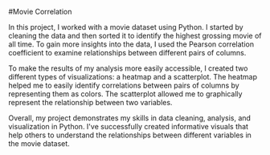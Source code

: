 #Movie Correlation

In this project, I worked with a movie dataset using Python. I started by cleaning the data and then sorted it to identify the highest grossing movie of all time. 
To gain more insights into the data, I used the Pearson correlation coefficient to examine relationships between different pairs of columns.

To make the results of my analysis more easily accessible, I created two different types of visualizations: a heatmap and a scatterplot. 
The heatmap helped me to easily identify correlations between pairs of columns by representing them as colors. 
The scatterplot allowed me to graphically represent the relationship between two variables.

Overall, my project demonstrates my skills in data cleaning, analysis, and visualization in Python. 
I've successfully created informative visuals that help others to understand the relationships between different variables in the movie dataset.
